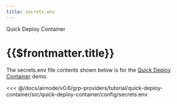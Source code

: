 ```yaml
---
title: secrets.env
---
```


<TitleSpan>Quick Deploy Container</TitleSpan>

# {{$frontmatter.title}}

<VersionWarning/>

The secrets.env file contents shown below is for the
[Quick Deploy Container](./) demo.

<!-- prettier-ignore -->
<<< @/docs/airnode/v0.6/grp-providers/tutorial/quick-deploy-container/src/quick-deploy-container/config/secrets.env
